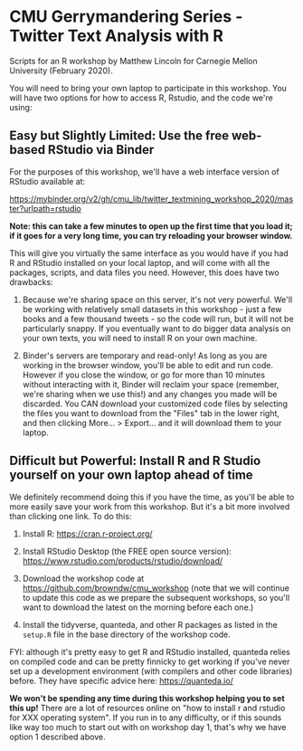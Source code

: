 CMU Gerrymandering Series - Twitter Text Analysis with R
=========================

Scripts for an R workshop by Matthew Lincoln for Carnegie Mellon University (February 2020).

You will need to bring your own laptop to participate in this workshop. You will have two options for how to access R, Rstudio, and the code we're using:

## Easy but Slightly Limited: Use the free web-based RStudio via Binder

For the purposes of this workshop, we'll have a web interface version of RStudio available at:

https://mybinder.org/v2/gh/cmu_lib/twitter_textmining_workshop_2020/master?urlpath=rstudio

**Note: this can take a few minutes to open up the first time that you load it; if it goes for a very long time, you can try reloading your browser window.**

This will give you virtually the same interface as you would have if you had R and RStudio installed on your local laptop, and will come with all the packages, scripts, and data files you need. However, this does have two drawbacks: 

1. Because we're sharing space on this server, it's not very powerful. We'll be working with relatively small datasets in this workshop - just a few books and a few thousand tweets - so the code will run, but it will not be particularly snappy. If you eventually want to do bigger data analysis on your own texts, you will need to install R on your own machine.

2. Binder's servers are temporary and read-only! As long as you are working in the browser window, you'll be able to edit and run code. However if you close the window, or go for more than 10 minutes without interacting with it, Binder will reclaim your space (remember, we're sharing when we use this!) and any changes you made will be discarded. You CAN download your customized code files by selecting the files you want to download from the "Files" tab in the lower right, and then clicking More... > Export... and it will download them to your laptop.

## Difficult but Powerful: Install R and R Studio yourself on your own laptop ahead of time

We definitely recommend doing this if you have the time, as you'll be able to more easily save your work from this workshop. But it's a bit more involved than clicking one link. To do this:

1. Install R: https://cran.r-project.org/

2. Install RStudio Desktop (the FREE open source version): https://www.rstudio.com/products/rstudio/download/

3. Download the workshop code at https://github.com/browndw/cmu_workshop (note that we will continue to update this code as we prepare the subsequent workshops, so you'll want to download the latest on the morning before each one.)

3. Install the tidyverse, quanteda, and other R packages as listed in the `setup.R` file in the base directory of the workshop code.

FYI: although it's pretty easy to get R and RStudio installed, quanteda relies on compiled code and can be pretty finnicky to get working if you've never set up a development environment (with compilers and other code libraries) before. They have specific advice here: https://quanteda.io/

**We won't be spending any time during this workshop helping you to set this up!** There are a lot of resources online on "how to install r and rstudio for XXX operating system".
If you run in to any difficulty, or if this sounds like way too much to start out with on workshop day 1, that's why we have option 1 described above.
